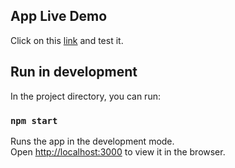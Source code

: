 ## App Live Demo

Click on this [link](https://mystifying-bose-136374.netlify.app/) and test it. 

## Run in development

In the project directory, you can run:

### `npm start`

Runs the app in the development mode.<br />
Open [http://localhost:3000](http://localhost:3000) to view it in the browser.

